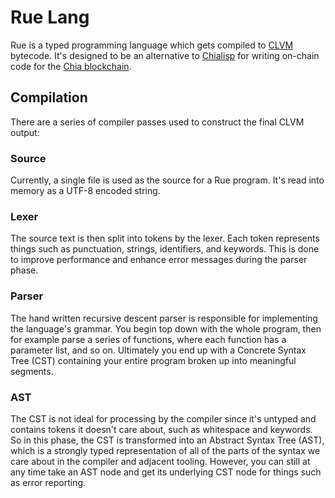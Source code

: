 # Rue Lang

Rue is a typed programming language which gets compiled to [CLVM](https://chialisp.com/clvm) bytecode. It's designed to be an alternative to [Chialisp](https://chialisp.com) for writing on-chain code for the [Chia blockchain](https://chia.net).

## Compilation

There are a series of compiler passes used to construct the final CLVM output:

### Source

Currently, a single file is used as the source for a Rue program. It's read into memory as a UTF-8 encoded string.

### Lexer

The source text is then split into tokens by the lexer. Each token represents things such as punctuation, strings, identifiers, and keywords. This is done to improve performance and enhance error messages during the parser phase.

### Parser

The hand written recursive descent parser is responsible for implementing the language's grammar. You begin top down with the whole program, then for example parse a series of functions, where each function has a parameter list, and so on. Ultimately you end up with a Concrete Syntax Tree (CST) containing your entire program broken up into meaningful segments.

### AST

The CST is not ideal for processing by the compiler since it's untyped and contains tokens it doesn't care about, such as whitespace and keywords. So in this phase, the CST is transformed into an Abstract Syntax Tree (AST), which is a strongly typed representation of all of the parts of the syntax we care about in the compiler and adjacent tooling. However, you can still at any time take an AST node and get its underlying CST node for things such as error reporting.
